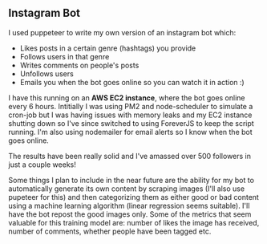 Instagram Bot
---

I used puppeteer to write my own version of an instagram bot which:
-  Likes posts in a certain genre (hashtags) you provide
-  Follows users in that genre
-  Writes comments on people's posts
-  Unfollows users
-  Emails you when the bot goes online so you can watch it in action :)

I have this running on an **AWS EC2 instance**, where the bot goes online every 6 hours. Intitially I was using PM2 and node-scheduler to simulate a cron-job but I was having issues with memory leaks and my EC2 instance shutting down so I've since switched to using ForeverJS to keep the script running. I'm also using nodemailer for email alerts so I know when the bot goes online.

The results have been really solid and I've amassed over 500 followers in just a couple weeks!

Some things I plan to include in the near future are the ability for my bot to automatically generate its own content by scraping images (I'll also use pupeteer for this) and then categorizing them as either good or bad content using a machine learning algorithm (linear regression seems suitable). I'll have the bot repost the good images only. Some of the metrics that seem valuable for this training model are: number of likes the image has received, number of comments, whether people have been tagged etc.